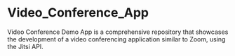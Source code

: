 # Video_Conference_App
 Video Conference Demo App is a comprehensive repository that showcases the development of a video conferencing application similar to Zoom, using the Jitsi API.
